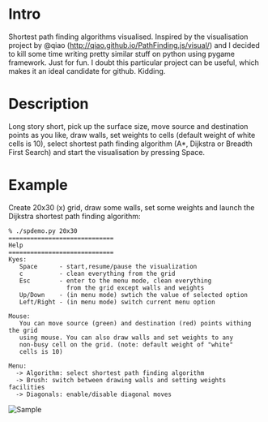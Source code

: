Intro
======

Shortest path finding algorithms visualised.
Inspired by the visualisation project by @qiao (http://qiao.github.io/PathFinding.js/visual/) and I decided to kill some time writing pretty similar stuff on python using pygame framework. Just for fun. I doubt this particular project can be useful, which makes it an ideal candidate for github. Kidding.


Description
======
Long story short, pick up the surface size, move source and destination points as you like, draw walls, set weights to cells (default weight of white cells is 10), select shortest path finding algorithm (A*, Dijkstra or Breadth First Search) and start the visualisation by pressing Space.


Example
=======
Create 20x30 (<Rows>x<Columns>) grid, draw some walls, set some weights and launch the Dijkstra shortest path finding algorithm:


    % ./spdemo.py 20x30
    =============================
    Help
    =============================
    Kyes:
       Space      - start,resume/pause the visualization
       c          - clean everything from the grid
       Esc        - enter to the menu mode, clean everything
                    from the grid except walls and weights
       Up/Down    - (in menu mode) swtich the value of selected option
       Left/Right - (in menu mode) switch current menu option

    Mouse:
       You can move source (green) and destination (red) points withing the grid
       using mouse. You can also draw walls and set weights to any
       non-busy cell on the grid. (note: default weight of "white"
       cells is 10)

    Menu:
      -> Algorithm: select shortest path finding algorithm
      -> Brush: switch between drawing walls and setting weights facilities
      -> Diagonals: enable/disable diagonal moves


![Sample](https://raw.github.com/dkruchinin/spdemo/master/misc/sample.jpg)

